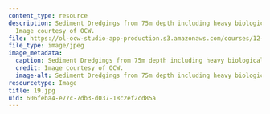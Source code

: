 ```yaml
---
content_type: resource
description: Sediment Dredgings from 75m depth including heavy biological component.
  Image courtesy of OCW.
file: https://ol-ocw-studio-app-production.s3.amazonaws.com/courses/12-110-sedimentary-geology-fall-2004/606feba4e77c7db3d03718c2ef2cd85a_19.jpg
file_type: image/jpeg
image_metadata:
  caption: Sediment Dredgings from 75m depth including heavy biological component.
  credit: Image courtesy of OCW.
  image-alt: Sediment Dredgings from 75m depth including heavy biological component.
resourcetype: Image
title: 19.jpg
uid: 606feba4-e77c-7db3-d037-18c2ef2cd85a
---
```

